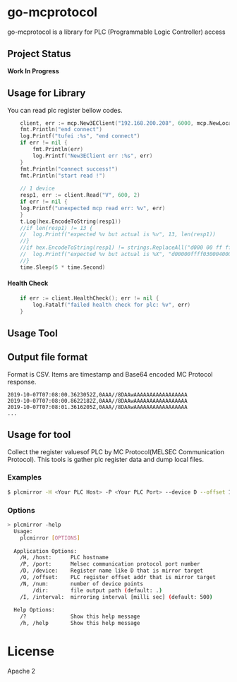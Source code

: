 # go-mcprotocol

go-mcprotocol is a library for PLC (Programmable Logic Controller) access

## Project Status

**Work In Progress**

## Usage for Library

You can read plc register bellow codes.

```go
	client, err := mcp.New3EClient("192.168.200.208", 6000, mcp.NewLocalStation())
    fmt.Println("end connect")
    log.Printf("tufei :%s", "end connect")
    if err != nil {
        fmt.Println(err)
        log.Printf("New3EClient err :%s", err)
    }
    fmt.Println("connect success!")
    fmt.Println("start read !")
    
    // 1 device
    resp1, err := client.Read("V", 600, 2)
    if err != nil {
    log.Printf("unexpected mcp read err: %v", err)
    }
    t.Log(hex.EncodeToString(resp1))
    //if len(resp1) != 13 {
    //	log.Printf("expected %v but actual is %v", 13, len(resp1))
    //}
    //if hex.EncodeToString(resp1) != strings.ReplaceAll("d000 00 ff ff03 0004 0000 0000 00", " ", "") {
    //	log.Printf("expected %v but actual is %X", "d00000ffff0300040000000000", hex.EncodeToString(resp1))
    //}
    time.Sleep(5 * time.Second)
```

#### Health Check

```go
	if err := client.HealthCheck(); err != nil {
		log.Fatalf("failed health check for plc: %v", err)
	}
```

## Usage Tool

## Output file format

Format is CSV. Items are timestamp and Base64 encoded MC Protocol response.

```csv
2019-10-07T07:08:00.3623052Z,0AAA//8DAAwAAAAAAAAAAAAAAAAA
2019-10-07T07:08:00.8622182Z,0AAA//8DAAwAAAAAAAAAAAAAAAAA
2019-10-07T07:08:01.3616205Z,0AAA//8DAAwAAAAAAAAAAAAAAAAA
...
```

## Usage for tool

Collect the register values​of PLC by MC Protocol(MELSEC Communication Protocol).
This tools is gather plc register data and dump local files.

### Examples

```bash
$ plcmirror -H <Your PLC Host> -P <Your PLC Port> --device D --offset 100 --num 10 --dir /var/log/plcmirror
```

### Options

```bash
> plcmirror -help
  Usage:
    plcmirror [OPTIONS]
  
  Application Options:
    /H, /host:      PLC hostname
    /P, /port:      Melsec communication protocol port number
    /D, /device:    Register name like D that is mirror target
    /O, /offset:    PLC register offset addr that is mirror target
    /N, /num:       number of device points
        /dir:       file output path (default: .)
    /I, /interval:  mirroring interval [milli sec] (default: 500)
  
  Help Options:
    /?              Show this help message
    /h, /help       Show this help message
```



# License
Apache 2